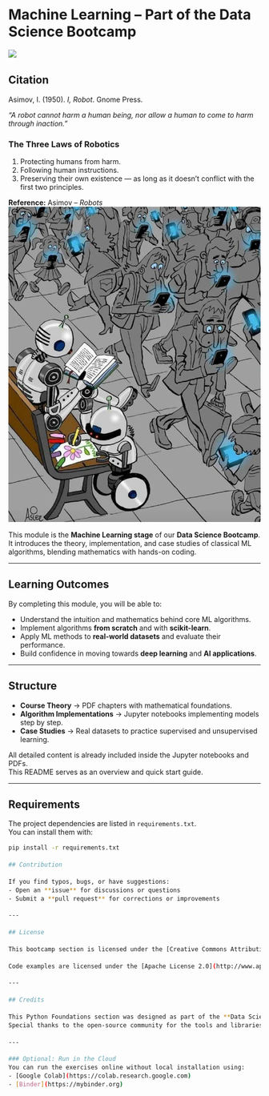 # Machine Learning – Part of the Data Science Bootcamp

![](./images/code213.PNG.PNG)

## Citation

Asimov, I. (1950). *I, Robot*. Gnome Press.  

*“A robot cannot harm a human being, nor allow a human to come to harm through inaction.”*  

### The Three Laws of Robotics
1. Protecting humans from harm.  
2. Following human instructions.  
3. Preserving their own existence — as long as it doesn’t conflict with the first two principles.  

**Reference:** Asimov – *Robots*  
![](./images/f5ed089e2b37aba9e2de5375a342b468.jpg)

This module is the **Machine Learning stage** of our **Data Science Bootcamp**.  
It introduces the theory, implementation, and case studies of classical ML algorithms, blending mathematics with hands-on coding.

---

##  Learning Outcomes
By completing this module, you will be able to:
- Understand the intuition and mathematics behind core ML algorithms.  
- Implement algorithms **from scratch** and with **scikit-learn**.  
- Apply ML methods to **real-world datasets** and evaluate their performance.  
- Build confidence in moving towards **deep learning** and **AI applications**.  

---

##  Structure

- **Course Theory** → PDF chapters with mathematical foundations.  
- **Algorithm Implementations** → Jupyter notebooks implementing models step by step.  
- **Case Studies** → Real datasets to practice supervised and unsupervised learning.  

All detailed content is already included inside the Jupyter notebooks and PDFs.  
This README serves as an overview and quick start guide.

---

##  Requirements

The project dependencies are listed in `requirements.txt`.  
You can install them with:

```bash
pip install -r requirements.txt

## Contribution

If you find typos, bugs, or have suggestions:
- Open an **issue** for discussions or questions
- Submit a **pull request** for corrections or improvements

---

## License

This bootcamp section is licensed under the [Creative Commons Attribution 4.0 International License](https://creativecommons.org/licenses/by/4.0/legalcode).  

Code examples are licensed under the [Apache License 2.0](http://www.apache.org/licenses/LICENSE-2.0).

---

## Credits

This Python Foundations section was designed as part of the **Data Science Bootcamp** to prepare learners for advanced topics.  
Special thanks to the open-source community for the tools and libraries used in this course.

---

### Optional: Run in the Cloud
You can run the exercises online without local installation using:
- [Google Colab](https://colab.research.google.com)
- [Binder](https://mybinder.org)

